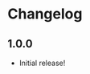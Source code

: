 # Changelog

<!-- The order of list items should be: Critical/Fixes, New, Update, Remove, Underpinnings -->
<!-- ## UNRELEASED -->

## 1.0.0

* Initial release!
